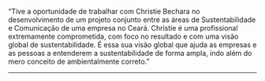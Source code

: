 “Tive a oportunidade de trabalhar com Christie Bechara no desenvolvimento de um projeto conjunto entre as áreas de Sustentabilidade e Comunicação de uma empresa no Ceará. Christie é uma profissional extremamente comprometida, com foco no resultado e com uma visão global de sustentabilidade. É essa sua visão global que ajuda as empresas e as pessoas a entenderem a sustentabilidade de forma ampla, indo além do mero conceito de ambientalmente correto.”

---